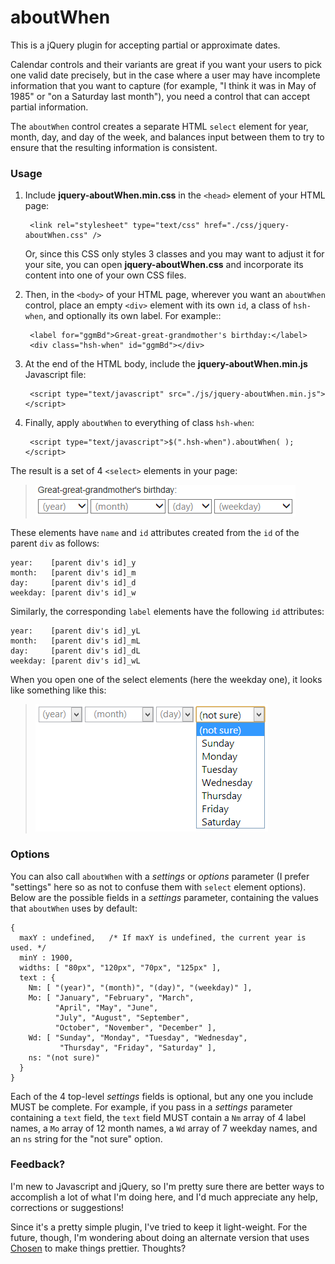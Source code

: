 # aboutWhen

This is a jQuery plugin for accepting partial or approximate dates.

Calendar controls and their variants are great if you want your users to pick one valid date precisely, but in the case where a user may have incomplete information that you want to capture (for example, "I think it was in May of 1985" or "on a Saturday last month"), you need a control that can accept partial information.

The `aboutWhen` control creates a separate HTML `select` element for year, month, day, and day of the week, and balances input between them to try to ensure that the resulting information is consistent.


### Usage

1. Include **jquery-aboutWhen.min.css** in the `<head>` element of your HTML page:

        <link rel="stylesheet" type="text/css" href="./css/jquery-aboutWhen.css" />

    Or, since this CSS only styles 3 classes and you may want to adjust it for your site, you can open **jquery-aboutWhen.css** and incorporate its content into one of your own CSS files.
 
2. Then, in the `<body>` of your HTML page,  wherever you want an `aboutWhen` control, place an empty `<div>` element with its own `id`, a class of `hsh-when`, and optionally its own label. For example::

        <label for="ggmBd">Great-great-grandmother's birthday:</label>
        <div class="hsh-when" id="ggmBd"></div>

3. At the end of the HTML body, include the **jquery-aboutWhen.min.js** Javascript file:

        <script type="text/javascript" src="./js/jquery-aboutWhen.min.js"></script>

4. Finally, apply `aboutWhen` to everything of class `hsh-when`:

        <script type="text/javascript">$(".hsh-when").aboutWhen( );</script>

The result is a set of 4 `<select>` elements in your page:

> ![aboutWhen control](./art/aboutWhen.png)

These elements have `name` and `id` attributes created from the `id` of the parent `div` as follows:

    year:    [parent div's id]_y
    month:   [parent div's id]_m
    day:     [parent div's id]_d
    weekday: [parent div's id]_w

Similarly, the corresponding `label` elements have the following `id` attributes:

    year:    [parent div's id]_yL
    month:   [parent div's id]_mL
    day:     [parent div's id]_dL
    weekday: [parent div's id]_wL

When you open one of the select elements (here the weekday one), it looks like something like this:

> ![aboutWhen control, open](./art/aboutWhen_a.png)


### Options

You can also call `aboutWhen` with a *settings* or *options* parameter (I prefer "settings" here so as not to confuse them with `select` element options). Below are the possible fields in a *settings* parameter, containing the values that `aboutWhen` uses by default:

    {
      maxY : undefined,   /* If maxY is undefined, the current year is used. */ 
      minY : 1900,
      widths: [ "80px", "120px", "70px", "125px" ],
      text : {
        Nm: [ "(year)", "(month)", "(day)", "(weekday)" ],
        Mo: [ "January", "February", "March",
              "April", "May", "June",
              "July", "August", "September",
              "October", "November", "December" ],
        Wd: [ "Sunday", "Monday", "Tuesday", "Wednesday",
               "Thursday", "Friday", "Saturday" ],
        ns: "(not sure)"
      }
    }
    
Each of the 4 top-level *settings* fields is optional, but any one you include MUST be complete. For example, if you pass in a *settings* parameter containing a `text` field, the `text` field MUST contain a `Nm` array of 4 label names, a `Mo` array of 12 month names, a `Wd` array of 7 weekday names, and an `ns` string for the "not sure" option.


### Feedback?

I'm new to Javascript and jQuery, so I'm pretty sure there are better ways to accomplish a lot of what I'm doing here, and I'd much appreciate any help, corrections or suggestions!

Since it's a pretty simple plugin, I've tried to keep it light-weight. For the future, though, I'm wondering about doing an alternate version that uses [Chosen](http://harvesthq.github.io/chosen/) to make things prettier. Thoughts?



